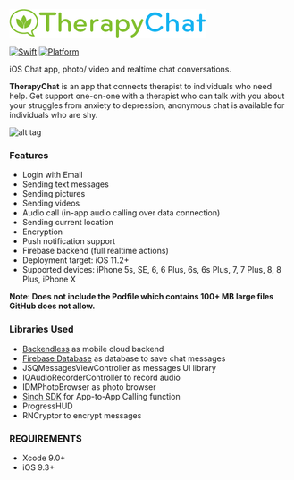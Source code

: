 ![alt tag](https://github.com/consbulaquena/TherapyChat/blob/master/TherapyChat/Images/ther-chat-logo.png)

[![Swift](https://img.shields.io/badge/Swift-4.0-orange.svg)]() [![Platform](https://img.shields.io/badge/platform-iOS-lightgrey.svg)]()

iOS Chat app, photo/ video and realtime chat conversations.

<b>TherapyChat</b> is an app that connects therapist to individuals who need help.
Get support one-on-one with a therapist who can talk with you about your struggles from anxiety to depression, anonymous chat is available for individuals who are shy. 
 
![alt tag]()

### Features
<ul>
<li>Login with Email</li>
<li>Sending text messages</li>
<li>Sending pictures</li>
<li>Sending videos</li>
<li>Audio call (in-app audio calling over data connection)</li>
<li>Sending current location</li>
<li>Encryption</li>
<li>Push notification support</li>
<li>Firebase backend (full realtime actions)</li>
<li>Deployment target: iOS 11.2+</li>
<li>Supported devices: iPhone 5s, SE, 6, 6 Plus, 6s, 6s Plus, 7, 7 Plus, 8, 8 Plus, iPhone X </li>
</ul>

<b>Note: Does not include the Podfile which contains 100+ MB large files GitHub does not allow.</b>

### Libraries Used
<ul>
<li><a href="https://backendless.com"> Backendless</a> as mobile cloud backend</li>
<li> <a href="https://firebase.google.com/docs/database"> Firebase Database</a> as database to save chat messages</li>
<li>JSQMessagesViewController as messages UI library</li>
<li>IQAudioRecorderController to record audio</li>
<li>IDMPhotoBrowser as photo browser</li>
<li><a href="https://cocoapods.org/pods/SinchRTC">Sinch SDK</a> for App-to-App Calling function</li>
<li>ProgressHUD</li>
<li>RNCryptor to encrypt messages</li>
</ul>

### REQUIREMENTS
<ul><li>Xcode 9.0+</li>
<li>iOS 9.3+</li>
</ul>
